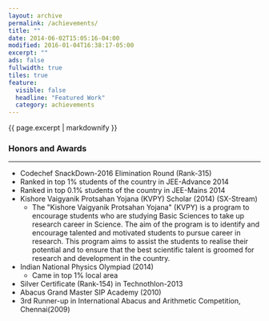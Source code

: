 ```yaml
---
layout: archive
permalink: /achievements/
title: ""
date: 2014-06-02T15:05:16-04:00
modified: 2016-01-04T16:38:17-05:00
excerpt: ""
ads: false
fullwidth: true
tiles: true
feature:
  visible: false
  headline: "Featured Work"
  category: achievements
---
```


{{ page.excerpt | markdownify }}

### Honors and Awards
<hr>


* Codechef SnackDown-2016 Elimination Round (Rank-315)
* Ranked in top 1% students of the country in JEE-Advance 2014
* Ranked in top 0.1% students of the country in JEE-Mains 2014
* Kishore Vaigyanik Protsahan Yojana (KVPY) Scholar (2014) (SX-Stream)
  * The "Kishore Vaigyanik Protsahan Yojana" (KVPY) is a program to encourage students who are studying Basic Sciences to take up research career in Science. The aim of the program is to identify and encourage talented and motivated students to pursue career in research. This program aims to assist the students to realise their potential and to ensure that the best scientific talent is groomed for research and development in the country.
* Indian National Physics Olympiad (2014) 
  * Came in top 1% local area 
* Silver Certificate (Rank-154) in Technothlon-2013
* Abacus Grand Master SIP Academy (2010)
* 3rd Runner-up in International Abacus and Arithmetic Competition, Chennai(2009)

